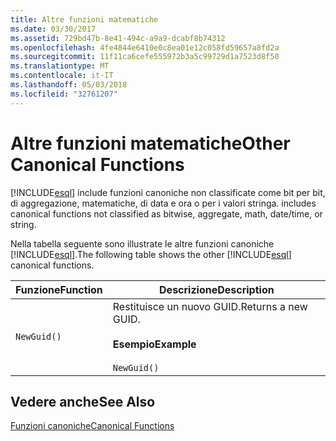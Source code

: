 ```yaml
---
title: Altre funzioni matematiche
ms.date: 03/30/2017
ms.assetid: 729bd47b-8e41-494c-a9a9-dcabf8b74312
ms.openlocfilehash: 4fe4844e6410e0c8ea01e12c058fd59657a8fd2a
ms.sourcegitcommit: 11f11ca6cefe555972b3a5c99729d1a7523d8f50
ms.translationtype: MT
ms.contentlocale: it-IT
ms.lasthandoff: 05/03/2018
ms.locfileid: "32761207"
---
```

# <a name="other-canonical-functions"></a><span data-ttu-id="25603-102">Altre funzioni matematiche</span><span class="sxs-lookup"><span data-stu-id="25603-102">Other Canonical Functions</span></span>
[!INCLUDE[esql](../../../../../../includes/esql-md.md)]<span data-ttu-id="25603-103"> include funzioni canoniche non classificate come bit per bit, di aggregazione, matematiche, di data e ora o per i valori stringa.</span><span class="sxs-lookup"><span data-stu-id="25603-103"> includes canonical functions not classified as bitwise, aggregate, math, date/time, or string.</span></span>  
  
 <span data-ttu-id="25603-104">Nella tabella seguente sono illustrate le altre funzioni canoniche [!INCLUDE[esql](../../../../../../includes/esql-md.md)].</span><span class="sxs-lookup"><span data-stu-id="25603-104">The following table shows the other [!INCLUDE[esql](../../../../../../includes/esql-md.md)] canonical functions.</span></span>  
  
|<span data-ttu-id="25603-105">Funzione</span><span class="sxs-lookup"><span data-stu-id="25603-105">Function</span></span>|<span data-ttu-id="25603-106">Descrizione</span><span class="sxs-lookup"><span data-stu-id="25603-106">Description</span></span>|  
|--------------|-----------------|  
|`NewGuid()`|<span data-ttu-id="25603-107">Restituisce un nuovo GUID.</span><span class="sxs-lookup"><span data-stu-id="25603-107">Returns a new GUID.</span></span><br /><br /> <span data-ttu-id="25603-108">**Esempio**</span><span class="sxs-lookup"><span data-stu-id="25603-108">**Example**</span></span><br /><br /> `NewGuid()`|  
  
## <a name="see-also"></a><span data-ttu-id="25603-109">Vedere anche</span><span class="sxs-lookup"><span data-stu-id="25603-109">See Also</span></span>  
 [<span data-ttu-id="25603-110">Funzioni canoniche</span><span class="sxs-lookup"><span data-stu-id="25603-110">Canonical Functions</span></span>](../../../../../../docs/framework/data/adonet/ef/language-reference/canonical-functions.md)
